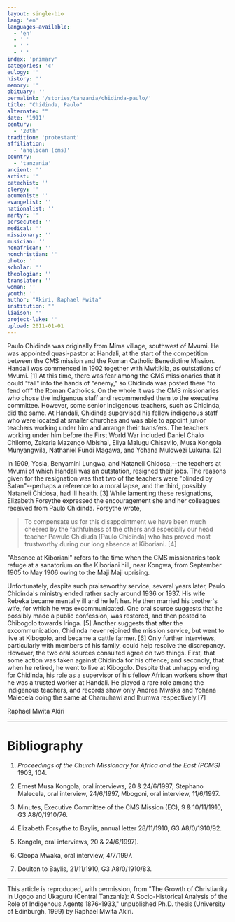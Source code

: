```yaml
---
layout: single-bio
lang: 'en'
languages-available:
  - 'en'
  - ' '
  - ' '
  - ' '
index: 'primary'
categories: 'c'
eulogy: ''
history: ''
memory: ''
obituary: ''
permalink: '/stories/tanzania/chidinda-paulo/'
title: "Chidinda, Paulo"
alternate: ""
date: '1911'
century:
  - '20th'
tradition: 'protestant'
affiliation:
  - 'anglican (cms)'
country:
  - 'tanzania'
ancient: ''
artist: ''
catechist: ''
clergy: ''
ecumenist: ''
evangelist: ''
nationalist: ''
martyr: ''
persecuted: ''
medical: ''
missionary: ''
musician: ''
nonafrican: ''
nonchristian: ''
photo: ''
scholar: ''
theologian: ''
translator: ''
women: ''
youth: ''
author: "Akiri, Raphael Mwita"
institution: ""
liaison: ""
project-luke: ''
upload: 2011-01-01
---
```




Paulo Chidinda was originally from Mima village, southwest of Mvumi. He was appointed quasi-pastor at Handali, at the start of the competition between the CMS mission and the Roman Catholic Benedictine Mission. Handali was commenced in 1902 together with Mwitikila, as outstations of Mvumi. [1]  At this time, there was fear among the CMS missionaries that it could "fall" into the hands of "enemy," so Chidinda was posted there "to fend off" the Roman Catholics. On the whole it was the CMS missionaries who chose the indigenous staff and recommended them to the executive committee. However, some senior indigenous teachers, such as Chidinda, did the same. At Handali, Chidinda supervised his fellow indigenous staff who were located at smaller churches and was able to appoint junior teachers working under him and arrange their transfers. The teachers working under him before the First World War included Daniel Chalo Chilomo, Zakaria Mazengo Mbishai, Eliya Malugu Chisavilo, Musa Kongola Munyangwila, Nathaniel Fundi Magawa, and Yohana Mulowezi Lukuna. [2]

In 1909, Yosia, Benyamini Lungwa, and Nataneli Chidosa,--the teachers at Mvumi of which Handali was an outstation, resigned their jobs. The reasons given for the resignation was that two of the teachers were "blinded by Satan"--perhaps a reference to a moral lapse, and the third, possibly Nataneli Chidosa, had ill health. [3] While lamenting these resignations, Elizabeth Forsythe expressed the encouragement she and her colleagues received from Paulo Chidinda. Forsythe wrote,

> To compensate us for this disappointment we have been much cheered by the faithfulness of the others and especially our head teacher Pawulo Chidiuda [Paulo Chidinda] who has proved most trustworthy during our long absence at Kiboriani. [4]

"Absence at Kiboriani" refers to the time when the CMS missionaries took refuge at a sanatorium on the Kiboriani hill, near Kongwa, from September 1905 to May 1906 owing to the Maji Maji uprising.

Unfortunately, despite such praiseworthy service, several years later, Paulo Chidinda's ministry ended rather sadly around 1936 or 1937. His wife Rebeka became mentally ill and he left her. He then married his brother's wife, for which he was excommunicated. One oral source suggests that he possibly made a public confession, was restored, and then posted to Chibogolo towards Iringa. [5] Another suggests that after the excommunication, Chidinda never rejoined the mission service, but went to live at Kibogolo, and became a cattle farmer. [6]  Only further interviews, particularly with members of his family, could help resolve the discrepancy. However, the two oral sources consulted agree on two things. First, that some action was taken against Chidinda for his offence; and secondly, that when he retired, he went to live at Kibogolo. Despite that unhappy ending for Chidinda, his role as a supervisor of his fellow African workers show that he was a trusted worker at Handali. He played a rare role among the indigenous teachers, and records show only Andrea Mwaka and Yohana Malecela doing the same at Chamuhawi and Ihumwa respectively.[7]

Raphael Mwita Akiri

---

# Bibliography

1. *Proceedings of the Church Missionary for Africa and the East (PCMS)* 1903, 104.

2. Ernest Musa Kongola, oral interviews, 20 &amp; 24/6/1997; Stephano Malecela, oral interview, 24/6/1997, Mbogoni, oral interview, 11/6/1997.

3. Minutes, Executive Committee of the CMS Mission (EC), 9 &amp; 10/11/1910, G3 A8/0/1910/76.

4. Elizabeth Forsythe to Baylis, annual letter 28/11/1910, G3 A8/0/1910/92.

5. Kongola, oral interviews, 20 &amp; 24/6/1997).

6. Cleopa Mwaka, oral interview, 4/7/1997.

7. Doulton to Baylis, 21/11/1910, G3 A8/0/1910/83.

---

This article is reproduced, with permission, from "The Growth of Christianity
in Ugogo and Ukaguru (Central Tanzania): A Socio-Historical Analysis of the Role of Indigenous Agents
1876-1933," unpublished Ph.D. thesis (University of Edinburgh, 1999) by Raphael Mwita Akiri.